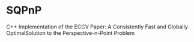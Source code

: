 # SQPnP
C++ Implementation of the ECCV Paper: A Consistently Fast and Globally OptimalSolution to the Perspective-n-Point Problem
